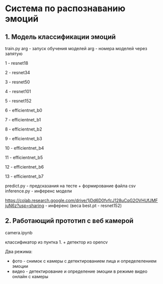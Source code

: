 # Система по распознаванию эмоций
## 1. Модель классификации эмоций

train.py arg - запуск обучения моделей
arg - номера моделей через запятую

1 - resnet18

2 - resnet34

3 - resnet50

4 - resnet101

5 - resnet152

6 - efficientnet_b0

7 - efficientnet_b1

8 - efficientnet_b2

9 - efficientnet_b3

10 - efficientnet_b4

11 - efficientnet_b5

12 - efficientnet_b6

13 - efficientnet_b7



predict.py - предсказания на тесте + формирование файла csv
inference.py - инференс модели


https://colab.research.google.com/drive/1jDd6D0fvfcJ128uCqG2OVHUfJMFjuN6z?usp=sharing - инференс (веса best.pt - resnet152)

## 2. Работающий прототип с веб камерой
camera.ipynb

классификатор из пунтка 1. + детектор из opencv

Два режима: 
- фото - снимок с камеры с детектированием лица и определелением эмоции
- видео - детектирование и определение эмоции в режиме видео онлайн с камеры
